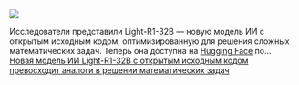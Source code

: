 <!--2025-03-07 13:04:40-->
<div class="yb">
  <div class="rss smaller1 habr"><img src="https://habrastorage.org/getpro/habr/upload_files/244/c0c/896/244c0c896972510562f525d854dd2c00.jpg" /><p>Исследователи представили Light-R1-32B — новую модель ИИ с открытым исходным кодом, оптимизированную для решения сложных математических задач.&nbsp;Теперь она доступна на&nbsp;<a href="https://huggingface.co/qihoo360/Light-R1-32B">Hugging Face</a>&nbsp;по... <br><a class="light" href="https://habr.com/ru/companies/bothub/news/888980/?utm_source=habrahabr&utm_medium=rss&utm_campaign=888980">Новая модель ИИ Light-R1-32B с открытым исходным кодом превосходит аналоги в решении математических задач</a></div>
</div>
